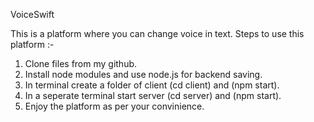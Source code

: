 VoiceSwift


This is a platform where you can change voice in text.
Steps to use this platform :-
1. Clone files from my github.
2. Install node modules and use node.js for backend saving.
3. In terminal create a folder of client (cd client) and (npm start).
4. In a seperate terminal start server (cd server) and (npm start). 
5. Enjoy the platform as per your convinience.  